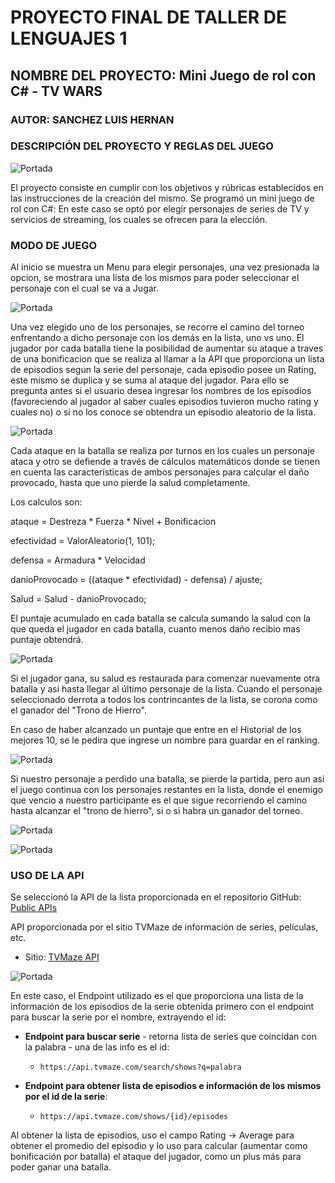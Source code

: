 # PROYECTO FINAL DE TALLER DE LENGUAJES 1

## NOMBRE DEL PROYECTO: Mini Juego de rol con C# - TV WARS

### AUTOR: SANCHEZ LUIS HERNAN

### DESCRIPCIÓN DEL PROYECTO Y REGLAS DEL JUEGO

![Portada](Imagenes/Portada.jpg)


El proyecto consiste en cumplir con los objetivos y rúbricas establecidos en las instrucciones de la creación del mismo. Se programó un mini juego de rol con C#: En este caso se optó por elegir personajes de series de TV y servicios de streaming, los cuales se ofrecen para la elección. 

### MODO DE JUEGO

Al inicio se muestra un Menu para elegir personajes, una vez presionada la opcion, se mostrara una lista de los mismos para poder seleccionar el personaje con el cual se va a Jugar.

![Portada](Imagenes/imagen1.png)

Una vez elegido uno de los personajes, se recorre el camino del torneo enfrentando a dicho personaje con los demás en la lista, uno vs uno. El jugador por cada batalla tiene la posibilidad de aumentar su ataque a traves de una bonificacion que se realiza al llamar a la API que proporciona un lista de episodios segun la serie del personaje, cada episodio posee un Rating, este mismo se duplica y se suma al ataque del jugador. Para ello se pregunta antes si el usuario desea ingresar los nombres de los episodios (favoreciendo al jugador al saber cuales episodios tuvieron mucho rating y cuales no) o si no los conoce se obtendra un episodio aleatorio de la lista.

![Portada](Imagenes/imagen2.png)

Cada ataque en la batalla se realiza por turnos en los cuales un personaje ataca y otro se defiende a través de cálculos matemáticos donde se tienen en cuenta las características de ambos personajes para calcular el daño provocado, hasta que uno pierde la salud completamente.

Los calculos son:

  ataque = Destreza * Fuerza * Nivel + Bonificacion

  efectividad = ValorAleatorio(1, 101);

  defensa = Armadura * Velocidad

  danioProvocado = ((ataque * efectividad) - defensa) / ajuste;

  Salud = Salud - danioProvocado;

  El puntaje acumulado en cada batalla se calcula sumando la salud con la que queda el jugador en cada batalla, cuanto menos daño recibio mas puntaje obtendrá.
  
![Portada](Imagenes/imagen3.png)


Si el jugador gana, su salud es restaurada para comenzar nuevamente otra batalla y así hasta llegar al último personaje de la lista.
Cuando el personaje seleccionado derrota a todos los contrincantes de la lista, se corona como el ganador del "Trono de Hierro".

En caso de haber alcanzado un puntaje que entre en el Historial de los mejores 10, se le pedira que ingrese un nombre para guardar en el ranking.

![Portada](Imagenes/imagen4.png)

Si nuestro personaje a perdido una batalla, se pierde la partida, pero aun asi el juego continua con los personajes restantes en la lista, donde el enemigo que vencio a nuestro participante es el que sigue recorriendo el camino hasta alcanzar el "trono de hierro", si o si habra un ganador del torneo.

![Portada](Imagenes/imagen5.png)

![Portada](Imagenes/imagen6.png)



### USO DE LA API

Se seleccionó la API de la lista proporcionada en el repositorio GitHub: [Public APIs](https://github.com/public-apis/public-apis)

API proporcionada por el sitio TVMaze de información de series, películas, etc.
- Sitio: [TVMaze API](https://www.tvmaze.com/api)

![Portada](Imagenes/tvm_api.png)

En este caso, el Endpoint utilizado es el que proporciona una lista de la información de los episodios de la serie obtenida primero con el endpoint para buscar la serie por el nombre, extrayendo el id:

- **Endpoint para buscar serie** - retorna lista de series que coincidan con la palabra - una de las info es el id:
  - `https://api.tvmaze.com/search/shows?q=palabra`

- **Endpoint para obtener lista de episodios e información de los mismos por el id de la serie**:
  - `https://api.tvmaze.com/shows/{id}/episodes`

Al obtener la lista de episodios, uso el campo Rating -> Average para obtener el promedio del episodio y lo uso para calcular (aumentar como bonificación por batalla) el ataque del jugador, como un plus más para poder ganar una batalla.
